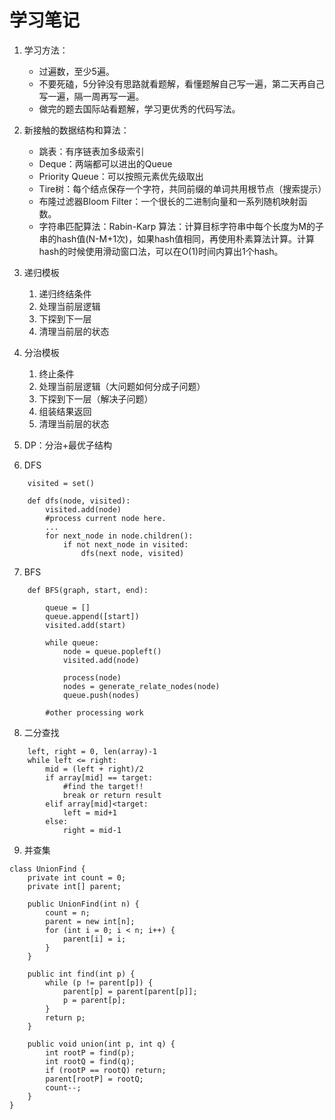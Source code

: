 # 学习笔记

1. 学习方法：
	- 过遍数，至少5遍。
	- 不要死磕，5分钟没有思路就看题解，看懂题解自己写一遍，第二天再自己写一遍，隔一周再写一遍。
	- 做完的题去国际站看题解，学习更优秀的代码写法。
	
2. 新接触的数据结构和算法：
	- 跳表：有序链表加多级索引
	- Deque：两端都可以进出的Queue
	- Priority Queue：可以按照元素优先级取出
	- Tire树：每个结点保存一个字符，共同前缀的单词共用根节点（搜索提示）
	- 布隆过滤器Bloom Filter：一个很长的二进制向量和一系列随机映射函数。
	- 字符串匹配算法：Rabin-Karp 算法：计算目标字符串中每个长度为M的子串的hash值(N-M+1次)，如果hash值相同，再使用朴素算法计算。计算hash的时候使用滑动窗口法，可以在O(1)时间内算出1个hash。
	
3. 递归模板
	1. 递归终结条件
	2. 处理当前层逻辑
	3. 下探到下一层
	4. 清理当前层的状态

4. 分治模板
	1. 终止条件
	2. 处理当前层逻辑（大问题如何分成子问题）
	3. 下探到下一层（解决子问题）
	4. 组装结果返回
	5. 清理当前层的状态

5. DP：分治+最优子结构

6. DFS
```
	visited = set()
	
	def dfs(node, visited):
		visited.add(node)
		#process current node here.
		...
		for next_node in node.children():
			if not next_node in visited:
				dfs(next node, visited)
```

7. BFS
```
	def BFS(graph, start, end):
		
		queue = []
		queue.append([start])
		visited.add(start)
		
		while queue:
			node = queue.popleft()
			visited.add(node)
			
			process(node)
			nodes = generate_relate_nodes(node)
			queue.push(nodes)
		
		#other processing work
```

8. 二分查找
```
	left, right = 0, len(array)-1
	while left <= right:
		mid = (left + right)/2
		if array[mid] == target:
			#find the target!!
			break or return result
		elif array[mid]<target:
			left = mid+1
		else:
			right = mid-1
```

9. 并查集
```
class UnionFind {
	private int count = 0;
	private int[] parent;
	
	public UnionFind(int n) {
		count = n;
		parent = new int[n];
		for (int i = 0; i < n; i++) {
			parent[i] = i;
		}
	}

	public int find(int p) {
		while (p != parent[p]) {
			parent[p] = parent[parent[p]];
			p = parent[p];
		}
		return p;
	}
	
	public void union(int p, int q) {
		int rootP = find(p);
		int rootQ = find(q);
		if (rootP == rootQ) return;
		parent[rootP] = rootQ;
		count--;
	}
}
```
